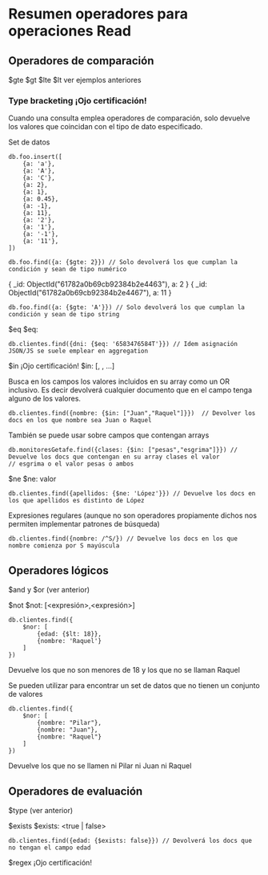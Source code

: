 # Resumen operadores para operaciones Read

## Operadores de comparación

$gte $gt $lte $lt ver ejemplos anteriores

### Type bracketing ¡Ojo certificación!

Cuando una consulta emplea operadores de comparación, solo devuelve los valores que coincidan con el
tipo de dato especificado.

Set de datos

```
db.foo.insert([
    {a: 'a'},
    {a: 'A'},
    {a: 'C'},
    {a: 2},
    {a: 1},
    {a: 0.45},
    {a: -1},
    {a: 11},
    {a: '2'},
    {a: '1'},
    {a: '-1'},
    {a: '11'},
])
```

```
db.foo.find({a: {$gte: 2}}) // Solo devolverá los que cumplan la condición y sean de tipo numérico
```

{ _id: ObjectId("61782a0b69cb92384b2e4463"), a: 2 }
{ _id: ObjectId("61782a0b69cb92384b2e4467"), a: 11 }

```
db.foo.find({a: {$gte: 'A'}}) // Solo devolverá los que cumplan la condición y sean de tipo string
```

$eq
$eq: <valor>


```
db.clientes.find({dni: {$eq: '6583476584T'}}) // Idem asignación JSON/JS se suele emplear en aggregation
```

$in ¡Ojo certificación!
$in: [<valor>, <valor>, ...]

Busca en los campos los valores incluidos en su array como un OR inclusivo. Es decir devolverá cualquier documento
que en el campo tenga alguno de los valores.

```
db.clientes.find({nombre: {$in: ["Juan","Raquel"]}})  // Devolver los docs en los que nombre sea Juan o Raquel
```

También se puede usar sobre campos que contengan arrays

```
db.monitoresGetafe.find({clases: {$in: ["pesas","esgrima"]}}) // Devuelve los docs que contengan en su array clases el valor
// esgrima o el valor pesas o ambos
``` 

$ne
$ne: valor

```
db.clientes.find({apellidos: {$ne: 'López'}}) // Devuelve los docs en los que apellidos es distinto de López
```

Expresiones regulares (aunque no son operadores propiamente dichos nos permiten implementar patrones de búsqueda)

```
db.clientes.find({nombre: /^S/}) // Devuelve los docs en los que nombre comienza por S mayúscula
```

## Operadores lógicos

$and y $or (ver anterior)

$not
$not: [<expresión>,<expresión>]

```
db.clientes.find({
    $nor: [
        {edad: {$lt: 18}},
        {nombre: 'Raquel'}
    ]
})
```
Devuelve los que no son menores de 18 y los que no se llaman Raquel

Se pueden utilizar para encontrar un set de datos que no tienen un conjunto de valores

```
db.clientes.find({
    $nor: [
        {nombre: "Pilar"},
        {nombre: "Juan"},
        {nombre: "Raquel"}
    ]
})
```

Devuelve los que no se llamen ni Pilar ni Juan ni Raquel

## Operadores de evaluación

$type (ver anterior)

$exists
$exists: <true | false>

```
db.clientes.find({edad: {$exists: false}}) // Devolverá los docs que no tengan el campo edad
```

$regex ¡Ojo certificación!

